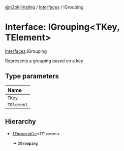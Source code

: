 [@n3okill/tslinq](../README.md) / [Interfaces][] / IGrouping

# Interface: IGrouping<TKey, TElement\>

[Interfaces][].IGrouping

Represents a grouping based on a key

## Type parameters

| Name       |
| :--------- |
| `TKey`     |
| `TElement` |

## Hierarchy

- [`IEnumerable`](ienumerable.md)<`TElement`\>

  ↳ **`IGrouping`**

[interfaces]: ../interfaces.md
